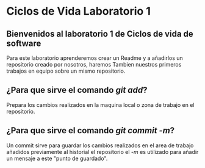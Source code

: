 # Ciclos de Vida Laboratorio 1


## Bienvenidos al laboratorio 1 de Ciclos de vida de software
Para este laboratorio aprenderemos crear un Readme y a añadirlos  un repositorio creado por nosotros, haremos Tambien nuestros primeros trabajos en equipo sobre un mismo repositorio.
  

## ¿Para que sirve el comando *git add*?
Prepara los cambios realizados en la maquina local o zona de trabajo en el repositorio.

## ¿Para que sirve el comando *git commit -m*?
Un commit sirve para guardar los cambios realizados en el area de trabajo añadidos previamente al historial el repositorio
el *-m* es utilizado para añadir un mensaje a este "punto de guardado".
